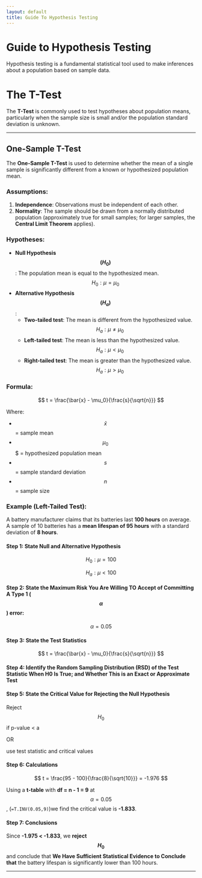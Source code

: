 ```yaml
---
layout: default
title: Guide To Hypothesis Testing
---
```


Guide to Hypothesis Testing
===========================

Hypothesis testing is a fundamental statistical tool used to make inferences about a population based on sample data. 


# The T-Test

The **T-Test** is commonly used to test hypotheses about population means, particularly when the sample size is small and/or the population standard deviation is unknown.

---


## One-Sample T-Test

The **One-Sample T-Test** is used to determine whether the mean of a single sample is significantly different from a known or hypothesized population mean.

### Assumptions:
1. **Independence**: Observations must be independent of each other.
2. **Normality**: The sample should be drawn from a normally distributed population (approximately true for small samples; for larger samples, the **Central Limit Theorem** applies).

### Hypotheses:
- **Null Hypothesis $$( H_0 ) $$**: The population mean is equal to the hypothesized mean.
  $$
  H_0: \mu = \mu_0
  $$
- **Alternative Hypothesis $$( H_a )$$**:
  - **Two-tailed test**: The mean is different from the hypothesized value.
    $$
    H_a: \mu \neq \mu_0
    $$
  - **Left-tailed test**: The mean is less than the hypothesized value.
    $$
    H_a: \mu < \mu_0
    $$
  - **Right-tailed test**: The mean is greater than the hypothesized value.
    $$
    H_a: \mu > \mu_0
    $$

### Formula:

$$
t = \frac{\bar{x} - \mu_0}{\frac{s}{\sqrt{n}}}
$$

Where:
- $$ \bar{x} $$ = sample mean
- $$ \mu_0 $$$ = hypothesized population mean
- $$ s $$ = sample standard deviation
- $$ n $$ = sample size

### Example (Left-Tailed Test):
A battery manufacturer claims that its batteries last **100 hours** on average. A sample of 10 batteries has a **mean lifespan of 95 hours** with a standard deviation of **8 hours**. 
#### Step 1: State Null and Alternative Hypothesis

$$
H_0: \mu = 100
$$

$$
H_a: \mu < 100
$$

#### Step 2: State the Maximum Risk You Are Willing TO Accept of Committing A Type 1 ($$\alpha$$) error:

$$\alpha=0.05$$

#### Step 3: State the Test Statistics

$$
t = \frac{\bar{x} - \mu_0}{\frac{s}{\sqrt{n}}}
$$

#### Step 4: Identify the Random Sampling Distribution (RSD) of the Test Statistic When H0 Is True; and Whether This is an Exact or Approximate Test 

#### Step 5: State the Critical Value for Rejecting the Null Hypothesis 

Reject $$H_0$$ if p-value < a  

OR 

use test statistic and critical values
#### Step 6: Calculations

$$
t = \frac{95 - 100}{\frac{8}{\sqrt{10}}} = -1.976
$$

Using a **t-table** with **df = n - 1 = 9** at $$ \alpha = 0.05 $$, (`=T.INV(0.05,9)`)we find the critical value is **-1.833**.

#### Step 7: Conclusions
 Since **-1.975 < -1.833**, we **reject $$ H_0 $$** and conclude that **We Have Sufficient Statistical Evidence to Conclude that** the battery lifespan is significantly lower than 100 hours.

---